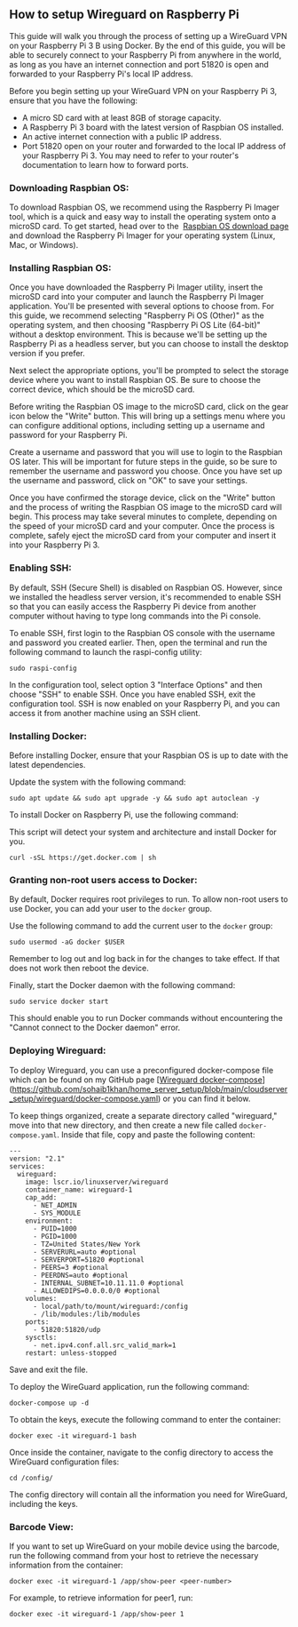 ## How to setup Wireguard on Raspberry Pi


This guide will walk you through the process of setting up a WireGuard VPN on your Raspberry Pi 3 B using Docker. By the end of this guide, you will be able to securely connect to your Raspberry Pi from anywhere in the world, as long as you have an internet connection and port 51820 is open and forwarded to your Raspberry Pi's local IP address.

Before you begin setting up your WireGuard VPN on your Raspberry Pi 3, ensure that you have the following:

- A micro SD card with at least 8GB of storage capacity.
- A Raspberry Pi 3 board with the latest version of Raspbian OS installed.
- An active internet connection with a public IP address.
- Port 51820 open on your router and forwarded to the local IP address of your Raspberry Pi 3. You may need to refer to your router's documentation to learn how to forward ports.

### Downloading Raspbian OS:

To download Raspbian OS, we recommend using the Raspberry Pi Imager tool, which is a quick and easy way to install the operating system onto a microSD card. To get started, head over to the  [Raspbian OS download page](https://www.raspberrypi.com/software/) and download the Raspberry Pi Imager for your operating system (Linux, Mac, or Windows).

### Installing Raspbian OS:

Once you have downloaded the Raspberry Pi Imager utility, insert the microSD card into your computer and launch the Raspberry Pi Imager application. You'll be presented with several options to choose from. For this guide, we recommend selecting "Raspberry Pi OS (Other)" as the operating system, and then choosing "Raspberry Pi OS Lite (64-bit)" without a desktop environment. This is because we'll be setting up the Raspberry Pi as a headless server, but you can choose to install the desktop version if you prefer.

Next select the appropriate options, you'll be prompted to select the storage device where you want to install Raspbian OS. Be sure to choose the correct device, which should be the microSD card.

Before writing the Raspbian OS image to the microSD card, click on the gear icon below the "Write" button. This will bring up a settings menu where you can configure additional options, including setting up a username and password for your Raspberry Pi.

Create a username and password that you will use to login to the Raspbian OS later. This will be important for future steps in the guide, so be sure to remember the username and password you choose. Once you have set up the username and password, click on "OK" to save your settings.

Once you have confirmed the storage device, click on the "Write" button and the process of writing the Raspbian OS image to the microSD card will begin. This process may take several minutes to complete, depending on the speed of your microSD card and your computer. Once the process is complete, safely eject the microSD card from your computer and insert it into your Raspberry Pi 3.

### Enabling SSH:

By default, SSH (Secure Shell) is disabled on Raspbian OS. However, since we installed the headless server version, it's recommended to enable SSH so that you can easily access the Raspberry Pi device from another computer without having to type long commands into the Pi console.

To enable SSH, first login to the Raspbian OS console with the username and password you created earlier. Then, open the terminal and run the following command to launch the raspi-config utility:

```
sudo raspi-config
```

In the configuration tool, select option 3 "Interface Options" and then choose "SSH" to enable SSH. Once you have enabled SSH, exit the configuration tool. SSH is now enabled on your Raspberry Pi, and you can access it from another machine using an SSH client.

### Installing Docker:

Before installing Docker, ensure that your Raspbian OS is up to date with the latest dependencies.

Update the system with the following command:

```
sudo apt update && sudo apt upgrade -y && sudo apt autoclean -y
```

To install Docker on Raspberry Pi, use the following command:

This script will detect your system and architecture and install Docker for you.

```
curl -sSL https://get.docker.com | sh
```

### Granting non-root users access to Docker:

By default, Docker requires root privileges to run. To allow non-root users to use Docker, you can add your user to the `docker` group.

Use the following command to add the current user to the `docker` group:

```
sudo usermod -aG docker $USER
```

Remember to log out and log back in for the changes to take effect. If that does not work then reboot the device.

Finally, start the Docker daemon with the following command:

```
sudo service docker start
```

This should enable you to run Docker commands without encountering the "Cannot connect to the Docker daemon" error.

### Deploying Wireguard:

To deploy Wireguard, you can use a preconfigured docker-compose file which can be found on my GitHub page [[Wireguard docker-compose](https://github.com/sohaib1khan/home_server_setup/blob/main/cloudserver_setup/wireguard/docker-compose.yaml)](https://github.com/sohaib1khan/home_server_setup/blob/main/cloudserver_setup/wireguard/docker-compose.yaml) or you can find it below.

To keep things organized, create a separate directory called "wireguard," move into that new directory, and then create a new file called `docker-compose.yaml`. Inside that file, copy and paste the following content:

```
---
version: "2.1"
services:
  wireguard:
    image: lscr.io/linuxserver/wireguard
    container_name: wireguard-1
    cap_add:
      - NET_ADMIN
      - SYS_MODULE
    environment:
      - PUID=1000
      - PGID=1000
      - TZ=United States/New York
      - SERVERURL=auto #optional
      - SERVERPORT=51820 #optional
      - PEERS=3 #optional
      - PEERDNS=auto #optional
      - INTERNAL_SUBNET=10.11.11.0 #optional
      - ALLOWEDIPS=0.0.0.0/0 #optional
    volumes:
      - local/path/to/mount/wireguard:/config
      - /lib/modules:/lib/modules
    ports:
      - 51820:51820/udp
    sysctls:
      - net.ipv4.conf.all.src_valid_mark=1
    restart: unless-stopped
```

Save and exit the file.

To deploy the WireGuard application, run the following command:

```
docker-compose up -d
```

To obtain the keys, execute the following command to enter the container:

```
docker exec -it wireguard-1 bash
```

Once inside the container, navigate to the config directory to access the WireGuard configuration files:

```
cd /config/
```

The config directory will contain all the information you need for WireGuard, including the keys.

### Barcode View:

If you want to set up WireGuard on your mobile device using the barcode, run the following command from your host to retrieve the necessary information from the container:

```
docker exec -it wireguard-1 /app/show-peer <peer-number>
```

For example, to retrieve information for peer1, run:

```
docker exec -it wireguard-1 /app/show-peer 1
```